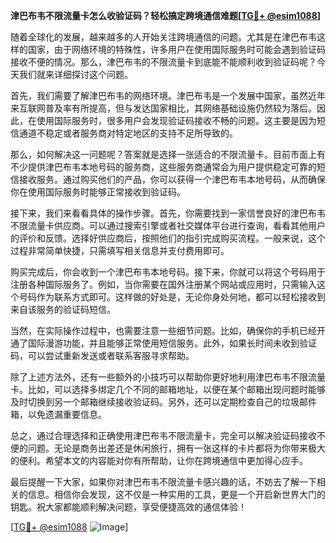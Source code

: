 **津巴布韦不限流量卡怎么收验证码？轻松搞定跨境通信难题[[TG💪+ @esim1088](https://t.me/s/esim1088)]**

随着全球化的发展，越来越多的人开始关注跨境通信的问题。尤其是在津巴布韦这样的国家，由于网络环境的特殊性，许多用户在使用国际服务时可能会遇到验证码接收不便的情况。那么，津巴布韦的不限流量卡到底能不能顺利收到验证码呢？今天我们就来详细探讨这个问题。

首先，我们需要了解津巴布韦的网络环境。津巴布韦是一个发展中国家，虽然近年来互联网普及率有所提高，但与发达国家相比，其网络基础设施仍然较为落后。因此，在使用国际服务时，很多用户会发现验证码接收不畅的问题。这主要是因为短信通道不稳定或者服务商对特定地区的支持不足所导致的。

那么，如何解决这一问题呢？答案就是选择一张适合的不限流量卡。目前市面上有不少提供津巴布韦本地号码的服务商，这些服务商通常会为用户提供稳定可靠的短信接收服务。通过购买他们的产品，你可以获得一个津巴布韦本地号码，从而确保你在使用国际服务时能够正常接收到验证码。

接下来，我们来看看具体的操作步骤。首先，你需要找到一家信誉良好的津巴布韦不限流量卡供应商。可以通过搜索引擎或者社交媒体平台进行查询，看看其他用户的评价和反馈。选择好供应商后，按照他们的指引完成购买流程。一般来说，这个过程非常简单快捷，只需填写相关信息并支付费用即可。

购买完成后，你会收到一个津巴布韦本地号码。接下来，你就可以将这个号码用于注册各种国际服务了。例如，当你需要在国外注册某个网站或应用时，只需输入这个号码作为联系方式即可。这样做的好处是，无论你身处何地，都可以轻松接收到来自该服务的验证码短信。

当然，在实际操作过程中，也需要注意一些细节问题。比如，确保你的手机已经开通了国际漫游功能，并且能够正常使用短信服务。此外，如果长时间未收到验证码，可以尝试重新发送或者联系客服寻求帮助。

除了上述方法外，还有一些额外的小技巧可以帮助你更好地利用津巴布韦不限流量卡。比如，可以选择多绑定几个不同的邮箱地址，以便在某个邮箱出现问题时能够及时切换到另一个邮箱继续接收验证码。另外，还可以定期检查自己的垃圾邮件箱，以免遗漏重要信息。

总之，通过合理选择和正确使用津巴布韦不限流量卡，完全可以解决验证码接收不便的问题。无论是商务出差还是休闲旅行，拥有一张这样的卡片都将为你带来极大的便利。希望本文的内容能对你有所帮助，让你在跨境通信中更加得心应手。

最后提醒一下大家，如果你对津巴布韦不限流量卡感兴趣的话，不妨去了解一下相关的信息。相信你会发现，这不仅是一种实用的工具，更是一个开启新世界大门的钥匙。祝大家都能顺利解决问题，享受便捷高效的通信体验！

[[TG💪+ @esim1088](https://t.me/s/esim1088) ![Image](https://i.postimg.cc/4NQfJmqS/Snipaste-2025-05-13-00-14-12.png)]